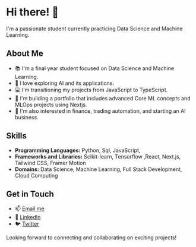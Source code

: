 # Hi there! 👋

I'm a passionate student currently practicing Data Science and Machine Learning. 

## About Me

- 📚 I'm a final year student focused on Data Science and Machine Learning.
- 🤖 I love exploring AI and its applications.
- 💻 I'm transitioning my projects from JavaScript to TypeScript.
- 🔧 I'm building a portfolio that includes advanced Core ML concepts and MLOps projects using Nextjs.
- 🌱 I'm also interested in finance, trading automation, and starting an AI business.

## Skills

- **Programming Languages:** Python, Sql, JavaScript, 
- **Frameworks and Libraries:** Scikit-learn, Tensorflow ,React, Next.js, Tailwind CSS, Framer Motion
- **Domains:** Data Science, Machine Learning, Full Stack Development, Cloud Computing

## Get in Touch

- 📫 [Email me](mailto:ravikumarchavva@outook.com)
- 💼 [LinkedIn]( https://www.linkedin.com/in/ravikumar-chavva/)
- 🐦 [Twitter](https://x.com/Ravikumarchavva)

Looking forward to connecting and collaborating on exciting projects!
